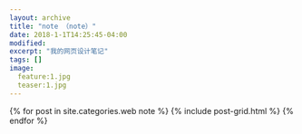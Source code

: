 ```yaml
---
layout: archive
title: "note （note）"
date: 2018-1-1T14:25:45-04:00
modified:
excerpt: "我的网页设计笔记"
tags: []
image: 
  feature:1.jpg
  teaser:1.jpg
---
```



<div class="tiles">
{% for post in site.categories.web note %}
  {% include post-grid.html %}
{% endfor %}
</div><!-- /.tiles 把所有categories 有 infovis 的列出来-->